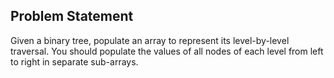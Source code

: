## Problem Statement
Given a binary tree, populate an array to represent its level-by-level traversal. You should populate the values of all nodes of each level from left to right in separate sub-arrays.
